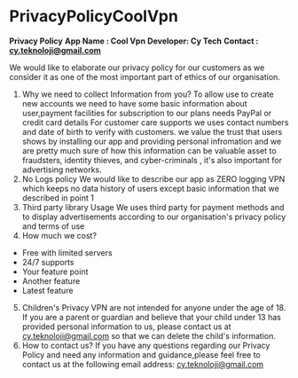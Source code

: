 # PrivacyPolicyCoolVpn

**Privacy Policy**
**App Name : Cool Vpn**
**Developer: Cy Tech**
**Contact : cy.teknoloji@gmail.com**

We would like to elaborate our privacy policy for our customers as we consider it as one of the most important part of
ethics of our organisation.
1) Why we need to collect Information from you?
To allow use to create new accounts we need to have some basic information about user,payment facilities for
subscription to our plans needs PayPal or credit card details For customer care supports we uses contact numbers and
date of birth to verify with customers. we value the trust that users shows by installing our app and providing personal
infromation and we are pretty much sure of how this information can be valuable asset to fraudsters, identity thieves,
and cyber-criminals , it's also important for advertising networks.
2) No Logs policy
We would like to describe our app as ZERO logging VPN which keeps no data history of users except basic information
that we described in point 1
3) Third party library Usage
We uses third party for payment methods and to display advertisements according to our organisation's privacy policy
and terms of use
4) How much we cost?
- Free with limited servers
- 24/7 supports
- Your feature point
- Another feature
- Latest feature
5) Children's Privacy
VPN are not intended for anyone under the age of 18. If you are a parent or guardian and believe that your child under
13 has provided personal information to us, please contact us at cy.teknoloji@gmail.com so that we can delete the
child's information.
6) How to contact us?
If you have any questions regarding our Privacy Policy and need any information and guidance,please feel free to
contact us at the following email address: cy.teknoloji@gmail.com

